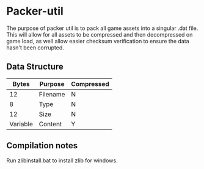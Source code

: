 # Packer-util

The purpose of packer util is to pack all game assets into a singular .dat file.  This will allow for all assets to be compressed and then decompressed on game load, as well allow easier checksum verification to ensure the data hasn't been corrupted.

## Data Structure

| Bytes    |Purpose|Compressed|
|----------|---|---|
| 12       |Filename|N|
| 8        |Type|N|
| 12       |Size|N|
| Variable | Content|Y|

## Compilation notes

Run zlibinstall.bat to install zlib for windows.